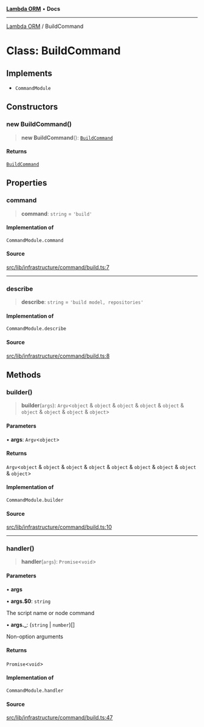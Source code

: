 [**Lambda ORM**](../README.md) • **Docs**

***

[Lambda ORM](../README.md) / BuildCommand

# Class: BuildCommand

## Implements

- `CommandModule`

## Constructors

### new BuildCommand()

> **new BuildCommand**(): [`BuildCommand`](BuildCommand.md)

#### Returns

[`BuildCommand`](BuildCommand.md)

## Properties

### command

> **command**: `string` = `'build'`

#### Implementation of

`CommandModule.command`

#### Source

[src/lib/infrastructure/command/build.ts:7](https://github.com/lambda-orm/lambdaorm-cli/blob/dace2b05c77d16db7d4083f062bd769d40136970/src/lib/infrastructure/command/build.ts#L7)

***

### describe

> **describe**: `string` = `'build model, repositories'`

#### Implementation of

`CommandModule.describe`

#### Source

[src/lib/infrastructure/command/build.ts:8](https://github.com/lambda-orm/lambdaorm-cli/blob/dace2b05c77d16db7d4083f062bd769d40136970/src/lib/infrastructure/command/build.ts#L8)

## Methods

### builder()

> **builder**(`args`): `Argv`\<`object` & `object` & `object` & `object` & `object` & `object` & `object` & `object` & `object`\>

#### Parameters

• **args**: `Argv`\<`object`\>

#### Returns

`Argv`\<`object` & `object` & `object` & `object` & `object` & `object` & `object` & `object` & `object`\>

#### Implementation of

`CommandModule.builder`

#### Source

[src/lib/infrastructure/command/build.ts:10](https://github.com/lambda-orm/lambdaorm-cli/blob/dace2b05c77d16db7d4083f062bd769d40136970/src/lib/infrastructure/command/build.ts#L10)

***

### handler()

> **handler**(`args`): `Promise`\<`void`\>

#### Parameters

• **args**

• **args.$0**: `string`

The script name or node command

• **args.\_**: (`string` \| `number`)[]

Non-option arguments

#### Returns

`Promise`\<`void`\>

#### Implementation of

`CommandModule.handler`

#### Source

[src/lib/infrastructure/command/build.ts:47](https://github.com/lambda-orm/lambdaorm-cli/blob/dace2b05c77d16db7d4083f062bd769d40136970/src/lib/infrastructure/command/build.ts#L47)
